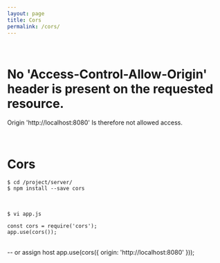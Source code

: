 ```yaml
---
layout: page
title: Cors
permalink: /cors/
---
```


<br/>

# No 'Access-Control-Allow-Origin' header is present on the requested resource.
Origin 'http://localhost:8080' Is therefore not allowed access.

<br/>

# Cors

    $ cd /project/server/
    $ npm install --save cors

<br/>

    $ vi app.js

    const cors = require('cors');
    app.use(cors());

<br/>
    -- or assign host
    app.use(cors({ origin: 'http://localhost:8080' }));
